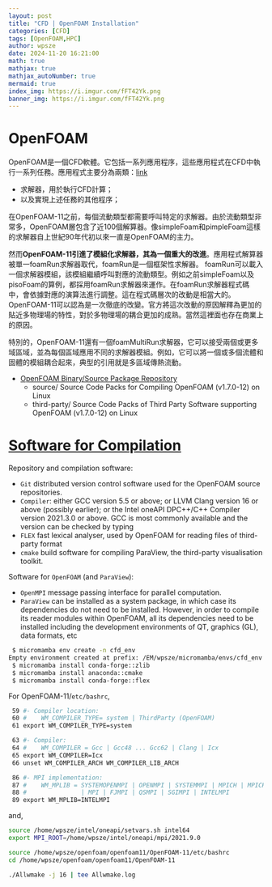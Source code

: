 ```yaml
---
layout: post
title: "CFD | OpenFOAM Installation"
categories: [CFD]
tags: [OpenFOAM,HPC]
author: wpsze
date: 2024-11-20 16:21:00
math: true
mathjax: true
mathjax_autoNumber: true
mermaid: true
index_img: https://i.imgur.com/fFT42Yk.png
banner_img: https://i.imgur.com/fFT42Yk.png
---
```


# OpenFOAM


OpenFOAM是一個CFD軟體。它包括一系列應用程序，這些應用程式在CFD中執行一系列任務。應用程式主要分為兩類：[link](http://www.dyfluid.com/openfoam11-1.html#id1)

- 求解器，用於執行CFD計算；
- 以及實現上述任務的其他程序；

在OpenFOAM-11之前，每個流動類型都需要呼叫特定的求解器。由於流動類型非常多，OpenFOAM層包含了近100個解算器。像simpleFoam和pimpleFoam這樣的求解器自上世紀90年代初以來一直是OpenFOAM的主力。

然而**OpenFOAM-11引進了模組化求解器，其為一個重大的改進**。應用程式解算器被單一foamRun求解器取代，foamRun是一個框架性求解器。 foamRun可以載入一個求解器模組，該模組繼續呼叫對應的流動類型。例如之前simpleFoam以及pisoFoam的算例，都採用foamRun求解器來運作。在foamRun求解器程式碼中，會依據對應的演算法進行調整。這在程式碼層次的改動是相當大的。 OpenFOAM-11可以認為是一次徹底的改變。官方將這次改動的原因解釋為更加的貼近多物理場的特性，對於多物理場的耦合更加的成熟。當然這裡面也存在商業上的原因。

特別的，OpenFOAM-11還有一個foamMultiRun求解器，它可以接受兩個或更多域區域，並為每個區域應用不同的求解器模組。例如，它可以將一個或多個流體和固體的模組耦合起來，典型的引用就是多區域傳熱流動。

- [OpenFOAM Binary/Source Package Repository](https://dl.openfoam.org/)
  - source/	Source Code Packs for Compiling OpenFOAM (v1.7.0-12) on Linux
  - third-party/	Source Code Packs of Third Party Software supporting OpenFOAM (v1.7.0-12) on Linux

# [Software for Compilation](https://openfoam.org/download/source/software-for-compilation/)

Repository and compilation software:

- `Git` distributed version control software used for the OpenFOAM source repositories.
- `Compiler`: either GCC version 5.5 or above; or LLVM Clang version 16 or above (possibly earlier); or the Intel oneAPI DPC++/C++ Compiler version 2021.3.0 or above. GCC is most commonly available and the version can be checked by typing
- `FLEX` fast lexical analyser, used by OpenFOAM for reading files of third-party format
- `cmake` build software for compiling ParaView, the third-party visualisation toolkit.

Software for `OpenFOAM` (and `ParaView`):

- `OpenMPI` message passing interface for parallel computation.
- `ParaView` can be installed as a system package, in which case its dependencies do not need to be installed. However, in order to compile its reader modules within OpenFOAM, all its dependencies need to be installed including the development environments of QT, graphics (GL), data formats, etc

```sh
 $ micromamba env create -n cfd_env
Empty environment created at prefix: /EM/wpsze/micromamba/envs/cfd_env
 $ micromamba install conda-forge::zlib
 $ micromamba install anaconda::cmake
 $ micromamba install conda-forge::flex
```

For OpenFOAM-11/`etc/bashrc`,

```sh
 59 #- Compiler location:
 60 #    WM_COMPILER_TYPE= system | ThirdParty (OpenFOAM)
 61 export WM_COMPILER_TYPE=system

 63 #- Compiler:
 64 #    WM_COMPILER = Gcc | Gcc48 ... Gcc62 | Clang | Icx
 65 export WM_COMPILER=Icx
 66 unset WM_COMPILER_ARCH WM_COMPILER_LIB_ARCH

 86 #- MPI implementation:
 87 #    WM_MPLIB = SYSTEMOPENMPI | OPENMPI | SYSTEMMPI | MPICH | MPICH-GM | HPMPI
 88 #               | MPI | FJMPI | QSMPI | SGIMPI | INTELMPI
 89 export WM_MPLIB=INTELMPI 
```

and,

```sh
source /home/wpsze/intel/oneapi/setvars.sh intel64
export MPI_ROOT=/home/wpsze/intel/oneapi/mpi/2021.9.0

source /home/wpsze/openfoam/openfoam11/OpenFOAM-11/etc/bashrc
cd /home/wpsze/openfoam/openfoam11/OpenFOAM-11

./Allwmake -j 16 | tee Allwmake.log
```